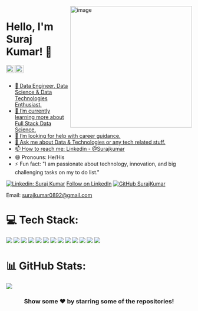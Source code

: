 <img align="Right" img width="330" alt="image" src="https://user-images.githubusercontent.com/82973819/208291661-f0774b86-f85d-439f-8372-d538434259f4.png">

# Hello, I'm Suraj Kumar! 👋





<a href="https://www.linkedin.com/in/suraj-kumar12">
  <img align="left" alt="Suraj's LinkedIn" width="22px" src="https://cdn.jsdelivr.net/npm/simple-icons@v3/icons/linkedin.svg" style="fill: blue;" />
</a>
<a href="https://github.com/surajkumar089">
  <img align="left" alt="Suraj's Github" width="22px" src="https://cdn.jsdelivr.net/npm/simple-icons@v3/icons/github.svg" />

<br/>
<br/>

- 🔭 Data Engineer, Data Science & Data Technologies Enthusiast.
- 🌱 I’m currently learning more about Full Stack Data Science.
- 🤔 I’m looking for help with career guidance.
- 💬 Ask me about Data & Technologies or any tech related stuff.
- 📫 How to reach me: [Linkedin - @Surajkumar](https://www.linkedin.com/in/suraj-kumar12)
- 😄 Pronouns: He/His
- ⚡ Fun fact: "I am passionate about technology, innovation, and big challenging tasks on my to do list."

[![Linkedin: Suraj Kumar](https://img.shields.io/badge/-SurajKumar-blue?style=flat-square&logo=Linkedin&logoColor=white&link=https://www.linkedin.com/in/suraj-kumar12/)](https://www.linkedin.com/in/suraj-kumar12/)
<a class="libutton" href="https://www.linkedin.com/comm/mynetwork/discovery-see-all?usecase=PEOPLE_FOLLOWS&followMember=suraj-kumar-372048203" target="_blank">Follow on LinkedIn</a>
[![GitHub SurajKumar](https://img.shields.io/github/followers/iampawan?label=follow&style=social)](https://github.com/surajkumar089)

Email: surajkumar0892@gmail.com




# 💻 Tech Stack:
<img src="https://img.icons8.com/color/64/null/python--v1.png"/> <img src="https://img.icons8.com/external-itim2101-lineal-color-itim2101/64/null/external-big-data-big-data-itim2101-lineal-color-itim2101.png"/> <img src="https://img.icons8.com/stickers/70/null/sql.png"/> ![](https://cdn.icon-icons.com/icons2/2415/PNG/64/postgresql_plain_wordmark_logo_icon_146390.png) <img src="https://img.icons8.com/color/64/null/power-bi.png"/> <img src="https://img.icons8.com/external-wanicon-lineal-color-wanicon/64/null/external-visualization-big-data-wanicon-lineal-color-wanicon.png"/> ![](https://cdn.icon-icons.com/icons2/2699/PNG/128/microsoft_azure_logo_icon_168977.png) <img src="https://img.icons8.com/external-tal-revivo-color-tal-revivo/60/null/external-development-experience-through-the-native-integrations-of-azure-with-visual-studio-logo-color-tal-revivo.png"/> ![](https://cdn.icon-icons.com/icons2/2699/PNG/128/databricks_logo_icon_169299.png) ![](https://cdn.icon-icons.com/icons2/2699/PNG/128/apache_spark_logo_icon_170561.png) ![](https://cdn-icons-png.flaticon.com/64/3195/3195693.png) <img src="https://img.icons8.com/fluency/64/null/visual-studio-code-2019.png"/> <img src="https://img.icons8.com/color/64/null/ms-excel.png"/> 


# 📊 GitHub Stats:
![](https://github-readme-streak-stats.herokuapp.com/?user=surajkumar089&theme=darcula&hide_border=false)<br/>

<!--
surajkumar089/surajkumar089 is a ✨ special ✨ repository because its `README.md` (this file) appears on your GitHub profile.
You can click the Preview link to take a look at your changes.
--->

<div align="center">

### Show some ❤️ by starring some of the repositories!

</div>


